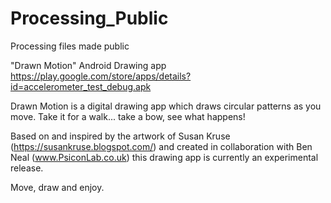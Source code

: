 # Processing_Public
Processing files made public

"Drawn Motion" Android Drawing app
https://play.google.com/store/apps/details?id=accelerometer_test_debug.apk

Drawn Motion is a digital drawing app which draws circular patterns as you move. Take it for a walk... take a bow, see what happens!

Based on and inspired by the artwork of Susan Kruse (https://susankruse.blogspot.com/) and created in collaboration with Ben Neal (www.PsiconLab.co.uk) this drawing app is currently an experimental release.

Move, draw and enjoy.
